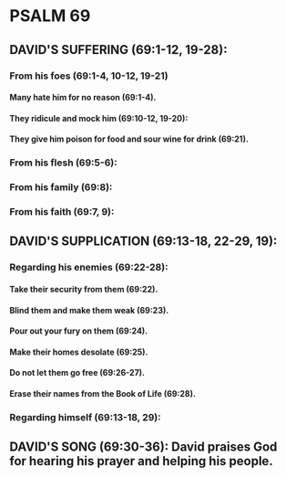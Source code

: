 ---
---
# PSALM 69 
## DAVID\'S SUFFERING (69:1-12, 19-28): 
###  From his foes (69:1-4, 10-12, 19-21) 
####  Many hate him for no reason (69:1-4). 
####  They ridicule and mock him (69:10-12, 19-20): 
####  They give him poison for food and sour wine for drink (69:21). 
###  From his flesh (69:5-6): 
###  From his family (69:8): 
###  From his faith (69:7, 9): 
## DAVID\'S SUPPLICATION (69:13-18, 22-29, 19): 
###  Regarding his enemies (69:22-28): 
####  Take their security from them (69:22). 
####  Blind them and make them weak (69:23). 
####  Pour out your fury on them (69:24). 
####  Make their homes desolate (69:25). 
####  Do not let them go free (69:26-27). 
####  Erase their names from the Book of Life (69:28). 
###  Regarding himself (69:13-18, 29): 
## DAVID\'S SONG (69:30-36): David praises God for hearing his prayer and helping his people. 
